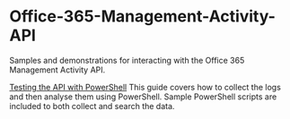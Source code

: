 # Office-365-Management-Activity-API
Samples and demonstrations for interacting with the Office 365 Management Activity API.

[Testing the API with PowerShell](https://github.com/MWC-Developer/Office-365-Management-Activity-API/wiki/Testing-the-Office-365-Management-Activity-API)
This guide covers how to collect the logs and then analyse them using PowerShell.  Sample PowerShell scripts are included to both collect and search the data.
